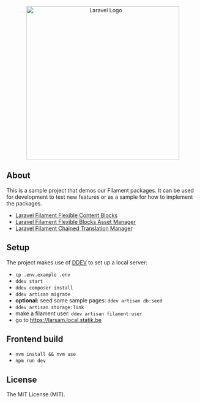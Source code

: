 <p align="center"><a href="https://laravel.com" target="_blank"><img src="https://raw.githubusercontent.com/laravel/art/master/logo-lockup/5%20SVG/2%20CMYK/1%20Full%20Color/laravel-logolockup-cmyk-red.svg" width="400" alt="Laravel Logo"></a></p>

## About

This is a sample project that demos our Filament packages. It can be used for development to test new features or as a 
sample for how to implement the packages.

- [Laravel Filament Flexible Content Blocks](https://github.com/statikbe/laravel-filament-flexible-content-blocks)
- [Laravel Filament Flexible Blocks Asset Manager](https://github.com/statikbe/laravel-filament-flexible-blocks-asset-manager)
- [Laravel Filament Chained Translation Manager](https://github.com/statikbe/laravel-filament-chained-translation-manager)

## Setup

The project makes use of [DDEV](https://ddev.com/) to set up a local server:

- `cp .env.example .env`
- `ddev start`
- `ddev composer install`
- `ddev artisan migrate`
- __optional:__ seed some sample pages: `ddev artisan db:seed`
- `ddev artisan storage:link`
- make a filament user: `ddev artisan filament:user`
- go to https://larsam.local.statik.be

## Frontend build

- `nvm install && nvm use`
- `npm run dev`

## License

The MIT License (MIT).
